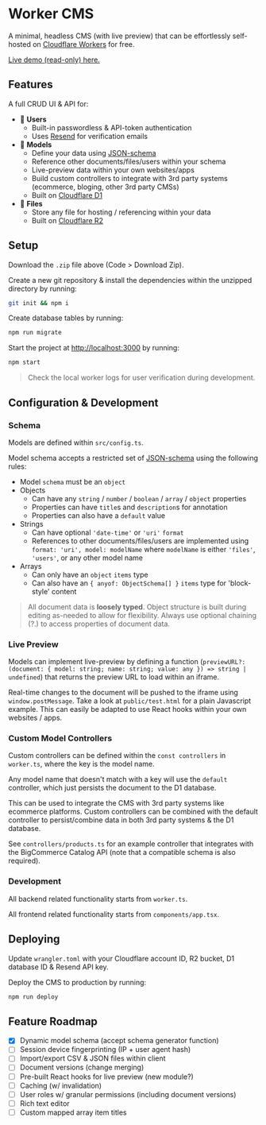 # Worker CMS

A minimal, headless CMS (with live preview) that can be effortlessly self-hosted on [Cloudflare Workers](https://workers.cloudflare.com/) for free.

[Live demo (read-only) here.](https://cms-worker.shaw-hunter-a.workers.dev/)

## Features

A full CRUD UI & API for:

- :construction_worker: **Users**
    - Built-in passwordless & API-token authentication
    - Uses [Resend](https://resend.com/) for verification emails
- :toolbox: **Models**
    - Define your data using [JSON-schema](https://json-schema.org/)
    - Reference other documents/files/users within your schema
    - Live-preview data within your own websites/apps
    - Build custom controllers to integrate with 3rd party systems (ecommerce, bloging, other 3rd party CMSs)
    - Built on [Cloudflare D1](https://www.cloudflare.com/developer-platform/products/d1/)
- :file_folder: **Files**
    - Store any file for hosting / referencing within your data
    - Built on [Cloudflare R2](https://www.cloudflare.com/developer-platform/products/r2/)

## Setup

Download the `.zip` file above (Code > Download Zip).

Create a new git repository & install the dependencies within the unzipped directory by running:

```bash
git init && npm i
```

Create database tables by running:

```bash
npm run migrate
```

Start the project at [http://localhost:3000](http://localhost:3000) by running:

```bash
npm start
```

> Check the local worker logs for user verification during development.

## Configuration & Development

### Schema

Models are defined within `src/config.ts`.

Model schema accepts a restricted set of [JSON-schema](https://json-schema.org/) using the following rules:

 - Model `schema` must be an `object`
 - Objects
    - Can have any `string` / `number` / `boolean` / `array` / `object` properties
    - Properties can have `title`s and `description`s for annotation
    - Properties can also have a `default` value
 - Strings
    - Can have optional `'date-time'` or `'uri'` `format`
    - References to other documents/files/users are implemented using `format: 'uri', model: modelName` where `modelName` is either `'files'`, `'users'`, or any other model name
 - Arrays
    - Can only have an `object` `items` type
    - Can also have an `{ anyof: ObjectSchema[] }` `items` type for 'block-style' content

> All document data is **loosely typed**. Object structure is built during editing as-needed to allow for flexibility. Always use optional chaining (?.) to access properties of document data.

### Live Preview

Models can implement live-preview by defining a function (`previewURL?: (document: { model: string; name: string; value: any }) => string | undefined`) that returns the preview URL to load within an iframe.

Real-time changes to the document will be pushed to the iframe using `window.postMessage`. Take a look at `public/test.html` for a plain Javascript example. This can easily be adapted to use React hooks within your own websites / apps.

### Custom Model Controllers

Custom controllers can be defined within the `const controllers` in `worker.ts`, where the key is the model name.

Any model name that doesn't match with a key will use the `default` controller, which just persists the document to the D1 database.

This can be used to integrate the CMS with 3rd party systems like ecommerce platforms. Custom controllers can be combined with the default controller to persist/combine data in both 3rd party systems & the D1 database.

See `controllers/products.ts` for an example controller that integrates with the BigCommerce Catalog API (note that a compatible schema is also required).

### Development

All backend related functionality starts from `worker.ts`.

All frontend related functionality starts from `components/app.tsx`.

## Deploying

Update `wrangler.toml` with your Cloudflare account ID, R2 bucket, D1 database ID & Resend API key.

Deploy the CMS to production by running:

```bash
npm run deploy
```

## Feature Roadmap

- [x] Dynamic model schema (accept schema generator function)
- [ ] Session device fingerprinting (IP + user agent hash)
- [ ] Import/export CSV & JSON files within client
- [ ] Document versions (change merging)
- [ ] Pre-built React hooks for live preview (new module?)
- [ ] Caching (w/ invalidation)
- [ ] User roles w/ granular permissions (including document versions)
- [ ] Rich text editor
- [ ] Custom mapped array item titles